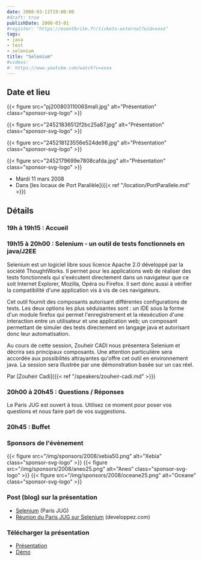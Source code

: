 ```yaml
---
date: 2008-03-11T19:00:00
#draft: true
publishDate: 2008-03-01
#register: "https://eventbrite.fr/tickets-external?eid=xxxx"
tags:
- java
- test
- selenium
title: "Selenium"
#videos: 
#- https://www.youtube.com/watch?v=xxxx
---
```


## Date et lieu

{{< figure src="pj20080311006Small.jpg" alt="Présentation" class="sponsor-svg-logo" >}}

{{< figure src="24521836512f2bc25a87.jpg" alt="Présentation" class="sponsor-svg-logo" >}}

{{< figure src="245218123556e524de98.jpg" alt="Présentation" class="sponsor-svg-logo" >}}

{{< figure src="2452179699e7808cafda.jpg" alt="Présentation" class="sponsor-svg-logo" >}}


* Mardi 11 mars 2008
* Dans [les locaux de Port Parallèle]({{< ref "/location/PortParallele.md" >}})
<!-- Photos - 50 participants -->

## Détails

### 19h à 19h15 : Accueil

### 19h15 à 20h00 : Selenium - un outil de tests fonctionnels en java/J2EE

Selenium est un logiciel libre sous licence Apache 2.0 développé par la société ThoughtWorks. Il permet pour les applications web de réaliser des tests fonctionnels qui s'exécutent directement dans un navigateur que ce soit Internet Explorer, Mozilla, Opéra ou Firefox. Il sert donc aussi à vérifier la compatibilité d'une application vis à vis de ces navigateurs.

Cet outil fournit des composants autorisant différentes configurations de tests. Les deux options les plus séduisantes sont : un IDE sous la forme d'un module firefox qui permet l'enregistrement et la réexécution d'une interaction entre un utilisateur et une application web; un composant permettant de simuler des tests directement en langage java et autorisant donc leur automatisation.

Au cours de cette session, Zouheir CADI nous présentera Selenium et décrira ses principaux composants. Une attention particulière sera accordée aux possibilités attrayantes qu'offre cet outil en environnement java. La session sera illustrée par une démonstration basée sur un cas réel.

Par [Zouheir Cadi]({{< ref "/speakers/zouheir-cadi.md" >}})

### 20h00 à 20h45 : Questions / Réponses

Le Paris JUG est ouvert à tous. Utilisez ce moment pour poser vos questions et nous faire part de vos suggestions.

### 20h45 : Buffet

### Sponsors de l'évènement

{{< figure src="/img/sponsors/2008/xebia50.png" alt="Xebia" class="sponsor-svg-logo" >}}
{{< figure src="/img/sponsors/2008/aneo25.png" alt="Aneo" class="sponsor-svg-logo" >}}
{{< figure src="/img/sponsors/2008/oceane25.png" alt="Oceane" class="sponsor-svg-logo" >}}

### Post (blog) sur la présentation

* [Selenium](https://www.parisjug.org/xwiki/wiki/oldversion/view/Blog/Selenium) (Paris JUG)
* [Réunion du Paris JUG sur Selenium](http://blog.developpez.com/java?title=reunion_du_paris_jug_sur_selenium) (developpez.com)

### Télécharger la présentation

* [Présentation](Selenium-ZouheirCADI.pdf)
* [Démo](pom.xml)
